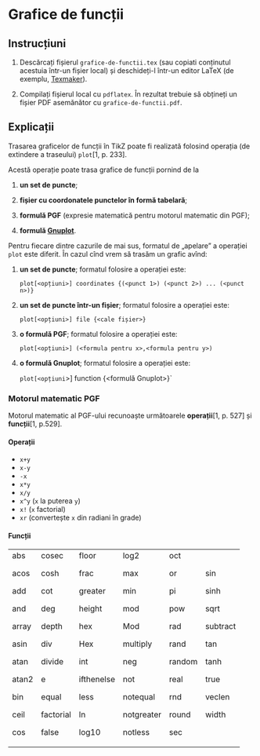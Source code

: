 Grafice de funcții
==================

Instrucțiuni
------------

1. Descărcați fișierul `grafice-de-functii.tex` (sau copiati conținutul acestuia într-un fișier local) și deschideți-l într-un editor LaTeX (de exemplu, [Texmaker](https://github.com/vundicind/grafice-in-latex-cu-pgf-tikz-atelier#editoare-latex)).

2. Compilați fișierul local cu `pdflatex`. În rezultat trebuie să obțineți un fișier PDF asemănător cu `grafice-de-functii.pdf`.

Explicații
----------

Trasarea graficelor de funcții în TikZ poate fi realizată folosind operația (de extindere a traseului) `plot`[1, p. 233].

Acestă operație poate trasa grafice de funcții pornind de la 

1. **un set de puncte**;

2. **fișier cu coordonatele punctelor în formă tabelară**;

3. **formulă PGF** (expresie matematică pentru motorul matematic din PGF);

4. **formulă [Gnuplot](http://gnuplot.info/)**.

Pentru fiecare dintre cazurile de mai sus, formatul de „apelare” a operației `plot` este diferit. 
În cazul cînd vrem să trasăm un grafic avînd: 

1.  **un set de puncte**; formatul folosire a operației este:

    `plot[<opțiuni>] coordinates {(<punct 1>) (<punct 2>) ... (<punct n>)}`

2. **un set de puncte într-un fișier**; formatul folosire a operației este:

    `plot[<opțiuni>] file {<cale fișier>}`

3. **o formulă PGF**; formatul folosire a operației este:

    `plot[<opțiuni>] (<formula pentru x>,<formula pentru y>)`

4. **o formulă Gnuplot**; formatul folosire a operației este:

    `plot[<opțiuni`>] function {<formulă Gnuplot>}`

### Motorul matematic PGF

Motorul matematic al PGF-ului recunoaște următoarele **operații**[1, p. 527] și **funcții**[1, p.529].

#### Operații

* `x+y`
* `x-y`
* `-x` 
* `x*y`
* `x/y`
* `x^y` (`x` la puterea `y`) 
* `x!` (`x` factorial) 
* `xr` (convertește `x` din radiani în grade)

#### Funcții

<table>
<tr>
<td>
abs

acos

add

and

array

asin

atan

atan2

bin

ceil

cos
</td>
<td>
cosec

cosh

cot

deg

depth

div

divide

e

equal

factorial

false
</td>
<td>
floor

frac

greater

height

hex

Hex

int

ifthenelse

less

ln

log10
</td>
<td>
log2

max

min

mod

Mod

multiply

neg

not

notequal

notgreater

notless
</td>
<td>
oct

or

pi

pow

rad

rand

random

real

rnd

round

sec
</td>
<td>
sin

sinh

sqrt

subtract

tan

tanh

true

veclen

width
</td>
</tr>
</table>
